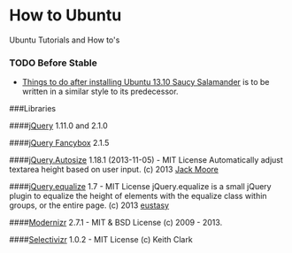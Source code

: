 How to Ubuntu
===============

Ubuntu Tutorials and How to's

### TODO Before Stable
- [Things to do after installing Ubuntu 13.10 Saucy  Salamander](http://b.howtoubuntu.org/things-to-do-after-installing-ubuntu-13-10-saucy-salamander) is to be written in a similar style to its predecessor.

###Libraries

####[jQuery](http://jquery.com/)
1.11.0 and 2.1.0

####[jQuery Fancybox](http://fancyapps.com/fancybox/)
2.1.5

####[jQuery.Autosize](http://www.jacklmoore.com/autosize)
1.18.1 (2013-11-05) - MIT License
Automatically adjust textarea height based on user input.
(c) 2013 [Jack Moore](http://www.jacklmoore.com)

####[jQuery.equalize](http://labs.eustasy.org/jquery.equalize)
1.7 - MIT License
jQuery.equalize is a small jQuery plugin to equalize the height of elements with the equalize class within groups, or the entire page.
(c) 2013 [eustasy](http://eustasy.org)

####[Modernizr](http://modernizr.com/download/#-fontface-backgroundsize-borderradius-opacity-rgba-generatedcontent-csstransitions-printshiv-mq-teststyles-testprop-testallprops-prefixes-domprefixes)
2.7.1 - MIT & BSD License
(c) 2009 - 2013.

####[Selectivizr](http://selectivizr.com)
1.0.2 - MIT License
(c) Keith Clark
